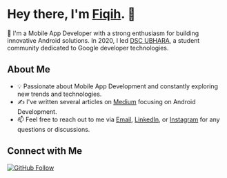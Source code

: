 # Hey there, I'm [Fiqih](https://piq.my.id). 👋

🚀 I'm a Mobile App Developer with a strong enthusiasm for building innovative Android solutions. In 2020, I led [DSC UBHARA](https://dsc.community.dev/bhayangkara-university-of-surabaya), a student community dedicated to Google developer technologies.

## About Me

- 💡 Passionate about Mobile App Development and constantly exploring new trends and technologies.
- ✍️ I've written several articles on [Medium](https://fiqsky.medium.com/) focusing on Android Development.
- 📫 Feel free to reach out to me via [Email](mailto:fiqihfm05@gmail.com), [LinkedIn](https://www.linkedin.com/in/fiqihfirdausmaulana/), or [Instagram](https://www.instagram.com/fiqifm/) for any questions or discussions.

## Connect with Me

<a href="https://github.com/FiqSky">
  <img alt="GitHub Follow" src="https://img.shields.io/github/followers/fiqsky?label=FiqSky&style=social">
</a>
